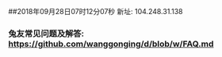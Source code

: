 ##2018年09月28日07时12分07秒 新址: 104.248.31.138
### 兔友常见问题及解答: https://github.com/wanggonging/d/blob/w/FAQ.md
